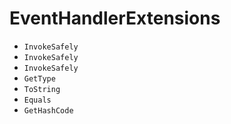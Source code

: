 # EventHandlerExtensions
- <code>InvokeSafely</code>
- <code>InvokeSafely</code>
- <code>InvokeSafely</code>
- <code>GetType</code>
- <code>ToString</code>
- <code>Equals</code>
- <code>GetHashCode</code>
